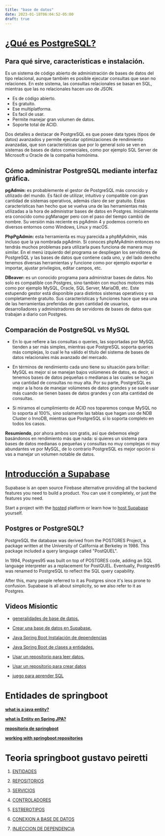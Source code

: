 ```yaml
---
title: "base de datos"
date: 2023-01-18T06:04:52-05:00
draft: true
---
```


# **[¿Qué es PostgreSQL?](https://blog.infranetworking.com/servidor-postgresql/)**

## **Para qué sirve, características e instalación.**

Es un sistema de código abierto de administración de bases de datos del tipo relacional, aunque también es posible ejecutar consultas que sean no relaciones. En este sistema, las consultas relacionales se basan en SQL, mientras que las no relacionales hacen uso de JSON.

* Es de código abierto.
* Es gratuito.
* Ese multiplatforma.
* Es facil de usar.
* Permite manejar gran volumen de datos.
* Soporte total de ACID.

Dos detalles a destacar de PostgreSQL es que posee data types (tipos de datos) avanzados y permite ejecutar optimizaciones de rendimiento avanzadas, que son características que por lo general solo se ven en sistemas de bases de datos comerciales, como por ejemplo SQL Server de Microsoft u Oracle de la compañía homónima.

## **Cómo administrar PostgreSQL mediante interfaz gráfica.**

**pgAdmin:** es probablemente el gestor de PostgreSQL más conocido y utilizado del mundo. Es fácil de utilizar, intuitivo y compatible con gran cantidad de sistemas operativos, además claro de ser gratuito. Estas características han hecho que se vuelva una de las herramientas más utilizadas a la hora de administrar bases de datos en Postgres. Inicialmente era conocido como pgManager pero con el paso del tiempo cambió de nombre. Su versión más reciente es pgAdmin 4 y podemos correrlo en diversos entornos como Windows, Linux y macOS.

**PhpPgAdmin:** esta herramienta es muy parecida a phpMyAdmin, más incluso que la ya nombrada pgAdmin. Si conoces phpMyAdmin entonces no tendrás muchos problemas para utilizarla pues funciona de manera muy similar. En el menú izquierdo del programa se despliegan los servidores de PostgreSQL y las bases de datos que contiene cada uno, y del lado derecho tenemos diversas herramientas y funcione como por ejemplo exportar e importar, ajustar privilegios, editar campos, etc.

**DBeaver:** es un conocido programa para administrar bases de datos. No solo es compatible con Postgres, sino también con muchos motores más como por ejemplo MySQL, Oracle, SQL Server, MariaDB, etc. Este estupendo gestor está disponible para distintos sistemas operativos y es completamente gratuito. Sus características y funciones hace que sea una de las herramientas preferidas de gran cantidad de usuarios, desarrolladores y administradores de servidores de bases de datos que trabajan a diario con Postgres.

## **Comparación de PostgreSQL vs MySQL**

- En lo que refiere a las consultas o queries, las soportadas por MySQL tienden a ser más simples, 
mientras que PostgreSQL soporta queries más complejas, lo cual le ha válido el título del sistema de bases de datos relacionales más avanzado del mercado.

- En términos de rendimiento cada uno tiene su situación para brillar: MySQL es mejor si se manejan bajos volúmenes de datos, es decir, si tenemos bases de datos pequeñas o medianas a las cuales se hagan una cantidad de consultas no muy alta. 
Por su parte, PostgreSQL es mejor a la hora de manejar volúmenes de datos grandes y se suele usar más cuando se tienen bases de datos grandes y con alta cantidad de consultas.
- Si miramos el cumplimiento de ACID nos toparemos conque MySQL no lo soporta al 100%, sino solamente las tablas que hagan uso de NDB Cluster o InnoDB, 
mientras que PostgreSQL sí lo soporta completo en todos los casos.

**Resumiendo**, por ahora ambos son gratis, así que debemos elegir basándonos en rendimiento más que nada: si quieres un sistema para bases de datos medianas o pequeñas y consultas no muy complejas ni muy abundantes ve por MySQL, de lo contrario PostgreSQL es mejor opción si vas a manejar un volumen notable de datos.


# [Introducción a Supabase](https://supabase.com/docs/guides/database)

Supabase is an open source Firebase alternative providing all the backend features you need to build a product. You can use it completely, or just the features you need.

Start a project with the [hosted](https://app.supabase.com/) platform or learn how to [host Supabase](https://supabase.com/docs/guides/hosting/overview) yourself.

## **Postgres or PostgreSQL?**
PostgreSQL the database was derived from the POSTGRES Project, a package written at the University of California at Berkeley in 1986. This package included a query language called "PostQUEL".

In 1994, Postgres95 was built on top of POSTGRES code, adding an SQL language interpreter as a replacement for PostQUEL. Eventually, Postgres95 was renamed to PostgreSQL to reflect the SQL query capability.

After this, many people referred to it as Postgres since it's less prone to confusion. Supabase is all about simplicity, so we also refer to it as Postgres.
## **Videos Misiontic**
* [generalidades de base de datos.](https://youtu.be/PWO2ZREcS7s)

* [Crear una base de datos en Supabase.](https://youtu.be/l8114lXm8Eo)

* [Java Spring Boot Instalación de dependencias](https://youtu.be/A0Z9fmWFfNA?t=17)

* [Java Spring Boot de clases a entidades.](https://youtu.be/n66i7B47sx8)

* [Usar un repositorio para leer datos.](https://youtu.be/J82dHQsCv2Q)

* [Usar un repositorio para crear datos](https://youtu.be/fvz_M4VFcqY)

* [juego para aprender SQL](https://mystery.knightlab.com/)


# **Entidades de springboot**
**[what is a java entity?](https://docs.oracle.com/javaee/6/tutorial/doc/bnbqa.html#:%7E:text=An%20entity%20is%20a%20lightweight,entities%20can%20use%20helper%20classes)**

**[what is Entity en Spring JPA?](https://stackoverflow.com/questions/63414381/what-is-entity-in-spring-jpa#:~:text=An%20entity%20is%20a%20lightweight,entities%20can%20use%20helper%20classes.)**

**[repositorio de springboot](https://zetcode.com/springboot/repository/#:~:text=A%20repository%20is%20a%20mechanism,be%20autodetected%20through%20classpath%20scanning)**

**[working with springboot repositories](https://docs.spring.io/spring-data/data-commons/docs/1.6.1.RELEASE/reference/html/repositories.html)**



# **Teoria springboot gustavo peiretti**

1. [ENTIDADES](https://gustavopeiretti.com/spring-boot-entities-conceptos-iniciales/)

2. [REPOSITORIOS](https://gustavopeiretti.com/spring-boot-componente-repository/)

3. [SERVICIOS](https://gustavopeiretti.com/spring-boot-componente-service/)

4. [CONTROLADORES]()

5. [ESTREROTIPOS](https://gustavopeiretti.com/spring-boot-componentes-estereotipos/)

6. [CONEXION A BASE DE DATOS](https://gustavopeiretti.com/spring-boot-database-conexion-config/)

7. [INJECCION DE DEPENDENCIA](https://gustavopeiretti.com/spring-injection-dependencies/)

